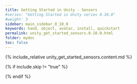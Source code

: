 ```yaml
---
title: Getting Started in Unity - Sensors
#series: "Getting Started in Unity series 0.10.0"
#weight: 3
sidebar: main_sidebar_0_10_0
keywords: hand, object, avatar, install, quickstart
permalink: unity_get_started_sensors.0.10.0.html
folder: mydoc
toc: false
---
```


{% include_relative unity_get_started_sensors.content.md %}

{% if include.skip != "true" %}
<!--{% include custom/series_acme_next.html %}-->
{% endif %}
